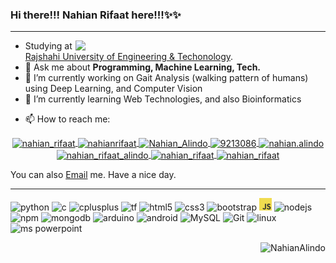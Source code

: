 ### Hi there!!! Nahian Rifaat here!!!✨✨
<hr>
<img align="right" width="400" src="https://github-readme-stats.vercel.app/api?username=NahianAlindo&theme=dark&show_icons=true"/>

<!--
**NahianAlindo/NahianAlindo** is a ✨ _special_ ✨ repository because its `README.md` (this file) appears on your GitHub profile.
-->

- Studying at <a href="https://www.ruet.ac.bd/">Rajshahi University of Engineering & Techonology</a>.
- 💬 Ask me about <b>Programming, Machine Learning, Tech.</b>
- 🔭 I’m currently working on Gait Analysis (walking pattern of humans) using Deep Learning, and Computer Vision
- 🌱 I’m currently learning Web Technologies, and also Bioinformatics
<!--- 👯 I’m looking to collaborate on -->
<!--- 🤔 I’m looking for help with Aspect extraction -->
- 📫 How to reach me: 
<p align="center">
<a href="https://www.linkedin.com/in/nahian-rifaat-15713b138/" target="blank"><img align="center" src="https://cdn.jsdelivr.net/npm/simple-icons@3.0.1/icons/linkedin.svg" alt="nahian_rifaat" height="30" width="30" />
    </a>
    <a href="https://www.kaggle.com/nahianrifaat" target="blank"><img align="center" src="https://cdn.jsdelivr.net/npm/simple-icons@3.0.1/icons/kaggle.svg" alt="nahianrifaat" height="30" width="30" />
    </a>
    <a href="https://codeforces.com/profile/Nahian_Alindo" target="blank"><img align="center" src="https://cdn.jsdelivr.net/npm/simple-icons@3.0.1/icons/codeforces.svg" alt="Nahian_Alindo" height="30" width="30" />
    </a>
    </a> 
    <a href="https://stackoverflow.com/users/9213086/nahian-rifaat" target="blank"><img align="center" src="https://cdn.jsdelivr.net/npm/simple-icons@3.0.1/icons/stackoverflow.svg" alt="9213086" height="30" width="30" />
    </a>
    <a href="https://facebook.com/nahian.alindo" target="blank"><img align="center" src="https://cdn.jsdelivr.net/npm/simple-icons@3.0.1/icons/facebook.svg" alt="nahian.alindo" height="30" width="30" />
    </a>
    <a href="https://www.instagram.com/nahian_rifaat_alindo/" target="blank"><img align="center" src="https://cdn.jsdelivr.net/npm/simple-icons@3.0.1/icons/instagram.svg" alt="nahian_rifaat_alindo" height="30" width="30" />
    </a>
    <a href="https://twitter.com/nahian_rifaat" target="blank"><img align="center" src="https://cdn.jsdelivr.net/npm/simple-icons@3.0.1/icons/twitter.svg" alt="nahian_rifaat" height="30" width="30" />
    <a href="https://forum.arduino.cc/index.php?action=profile;area=summary;u=1269867" target="blank"><img align="center" src="https://cdn.jsdelivr.net/npm/simple-icons@3.3.0/icons/arduino.svg" alt="nahian_rifaat" height="30" width="30" />
    </a>
</p>

<p>You can also <a href="mailto:nahian.rifaat@gmail.com">Email</a> me. Have a nice day.</p>
<hr>
<p align="left"><img src="https://www.vectorlogo.zone/logos/python/python-vertical.svg" alt="python" width="20" height="20"/>
<img src="https://github.com/gilbarbara/logos/blob/master/logos/c.svg" alt="c" width="20" height="20" title='C'/>
<img src="https://raw.githubusercontent.com/isocpp/logos/master/cpp_logo.png" alt="cplusplus" width="20" height="20"/>
<img src="https://upload.wikimedia.org/wikipedia/commons/2/2d/Tensorflow_logo.svg" alt="tf" width="20" height="20" title='Tensorflow'/>
<img src="https://github.com/prplx/svg-logos/blob/master/svg/html5.svg" alt="html5" width="20" height="20"/>
 <img src="https://github.com/gilbarbara/logos/blob/master/logos/css-3.svg" alt="css3" width="20" height="20"/>
 <img src="https://www.vectorlogo.zone/logos/getbootstrap/getbootstrap-icon.svg" alt="bootstrap" width="20" height="20"/>
    <img src="https://github.com/voodootikigod/logo.js/raw/master/js.png" alt="javascript" width="20" height="20"/>
  <img src="https://github.com/prplx/svg-logos/raw/master/svg/nodejs.svg" alt="nodejs" width="40" height="20"/>
    <img src="https://github.com/prplx/svg-logos/raw/master/svg/npm.svg" alt="npm" width="30" height="20"/>
  <img src="https://github.com/prplx/svg-logos/raw/master/svg/mongodb.svg" alt="mongodb" width="50" height="25"/>
    <img src="https://www.vectorlogo.zone/logos/arduino/arduino-official.svg" alt="arduino" width="25" height="20"/>
    <img src="https://avatars1.githubusercontent.com/u/32689599?s=200&v=4" alt="android" width="20" height="20"/>
    <img src="https://www.mysql.com/common/logos/logo-mysql-170x115.png" alt="MySQL" width="40" height="20"/>
    <img src="https://github.com/prplx/svg-logos/raw/master/svg/git.svg" alt="Git" width="30" height="20" title='Git'/>
  <img src="https://www.vectorlogo.zone/logos/linux/linux-icon.svg" alt="linux" width="20" height="20" title='Linux'/>
    <img src="https://upload.wikimedia.org/wikipedia/commons/3/3b/Microsoft_PowerPoint_Logo.png" alt="ms powerpoint" width="22" height="22" title='Microsoft Powerpoint'/>
 
  
<img align='right' src="https://komarev.com/ghpvc/?username=NahianAlindo" alt="NahianAlindo" /> </p>



<!-- [![Top Langs](https://github-readme-stats.vercel.app/api/top-langs/?username=NahianAlindo)](https://github.com/NahianAlindo/github-readme-stats) -->
